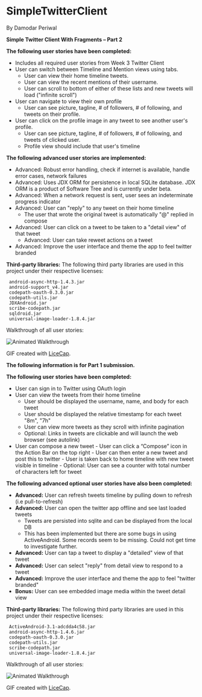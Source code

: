 SimpleTwitterClient
===================
By Damodar Periwal

<b>Simple Twitter Client With Fragments – Part 2</b>

<b>The following user stories have been completed:</b>

- Includes all required user stories from Week 3 Twitter Client
- User can switch between Timeline and Mention views using tabs. 
    - User can view their home timeline tweets.
    - User can view the recent mentions of their username.
    - User can scroll to bottom of either of these lists and new tweets will load ("infinite scroll")
- User can navigate to view their own profile 
    - User can see picture, tagline, # of followers, # of following, and tweets on their profile.
- User can click on the profile image in any tweet to see another user's profile. 
    - User can see picture, tagline, # of followers, # of following, and tweets of clicked user.
    - Profile view should include that user's timeline

<b>The following advanced user stories are implemented:</b>
- Advanced: Robust error handling, check if internet is available, handle error cases, network failures
- Advanced:  Uses JDX ORM for persistence in local SQLite database. JDX ORM is a product of Software Tree and is currently under beta.
- Advanced: When a network request is sent, user sees an indeterminate progress indicator
- Advanced: User can "reply" to any tweet on their home timeline 
    - The user that wrote the original tweet is automatically "@" replied in compose
- Advanced: User can click on a tweet to be taken to a "detail view" of that tweet 
    - Advanced: User can take reweet actions on a tweet
- Advanced: Improve the user interface and theme the app to feel twitter branded


<b>Third-party libraries:</b>
The following third party libraries are used in this project under their respective licenses:

     
     android-async-http-1.4.3.jar
     android-support_v4.jar
     codepath-oauth-0.3.0.jar
     codepath-utils.jar
     JDXAndroid.jar
     scribe-codepath.jar
     sqldroid.jar
     universal-image-loader-1.8.4.jar
     
     
     

Walkthrough of all user stories:

![Animated Walkthrough](DamodarSimpleTwitterClient2.gif "Animation that shows the working of the app in an emulator")

GIF created with [LiceCap](http://www.cockos.com/licecap/).




<b>The following information is for Part 1 submission.</b>

<b>The following user stories have been completed:</b>

- User can sign in to Twitter using OAuth login
- User can view the tweets from their home timeline 
    - User should be displayed the username, name, and body for each tweet
    - User should be displayed the relative timestamp for each tweet "8m", "7h"
    - User can view more tweets as they scroll with infinite pagination
    - Optional: Links in tweets are clickable and will launch the web browser (see autolink)
-	 User can compose a new tweet 
    - 	User can click a “Compose” icon in the Action Bar on the top right
    - 	User can then enter a new tweet and post this to twitter
    - 	User is taken back to home timeline with new tweet visible in timeline
    - 	Optional: User can see a counter with total number of characters left for tweet

<b>The following advanced optional user stories have also been completed:</b>
- <b>Advanced:</b> User can refresh tweets timeline by pulling down to refresh (i.e pull-to-refresh)
-	<b>Advanced:</b> User can open the twitter app offline and see last loaded tweets 
    - Tweets are persisted into sqlite and can be displayed from the local DB
    - This has been implemented but there are some bugs in using ActiveAndroid. Some records seem to be missing. Could not get time to investigate further.
- <b>Advanced:</b> User can tap a tweet to display a "detailed" view of that tweet
-	<b>Advanced:</b> User can select "reply" from detail view to respond to a tweet
-	<b>Advanced:</b> Improve the user interface and theme the app to feel "twitter branded"
- <b>Bonus:</b> User can see embedded image media within the tweet detail view


<b>Third-party libraries:</b>
The following third party libraries are used in this project under their respective licenses:

     ActiveAndroid-3.1-adcdda4c58.jar
     android-async-http-1.4.6.jar
     codepath-oauth-0.3.0.jar
     codepath-utils.jar
     scribe-codepath.jar
     universal-image-loader-1.8.4.jar
     
     
     

Walkthrough of all user stories:

![Animated Walkthrough](DamodarSimpleTwitterClient.gif "Animation that shows the working of the app in an emulator")

GIF created with [LiceCap](http://www.cockos.com/licecap/).
